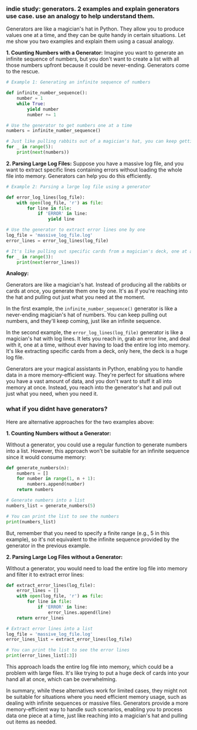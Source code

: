 ### indie study: generators. 2 examples and explain generators use case. use an analogy to help understand them.

Generators are like a magician's hat in Python. They allow you to produce values one at a time, and they can be quite handy in certain situations. Let me show you two examples and explain them using a casual analogy.

**1. Counting Numbers with a Generator:**
Imagine you want to generate an infinite sequence of numbers, but you don't want to create a list with all those numbers upfront because it could be never-ending. Generators come to the rescue.

```python
# Example 1: Generating an infinite sequence of numbers

def infinite_number_sequence():
    number = 1
    while True:
        yield number
        number += 1

# Use the generator to get numbers one at a time
numbers = infinite_number_sequence()

# Just like pulling rabbits out of a magician's hat, you can keep getting numbers forever
for _ in range(5):
    print(next(numbers))
```

**2. Parsing Large Log Files:**
Suppose you have a massive log file, and you want to extract specific lines containing errors without loading the whole file into memory. Generators can help you do this efficiently.

```python
# Example 2: Parsing a large log file using a generator

def error_log_lines(log_file):
    with open(log_file, 'r') as file:
        for line in file:
            if 'ERROR' in line:
                yield line

# Use the generator to extract error lines one by one
log_file = 'massive_log_file.log'
error_lines = error_log_lines(log_file)

# It's like pulling out specific cards from a magician's deck, one at a time
for _ in range(3):
    print(next(error_lines))
```

**Analogy:**

Generators are like a magician's hat. Instead of producing all the rabbits or cards at once, you generate them one by one. It's as if you're reaching into the hat and pulling out just what you need at the moment.

In the first example, the `infinite_number_sequence()` generator is like a never-ending magician's hat of numbers. You can keep pulling out numbers, and they'll keep coming, just like an infinite sequence.

In the second example, the `error_log_lines(log_file)` generator is like a magician's hat with log lines. It lets you reach in, grab an error line, and deal with it, one at a time, without ever having to load the entire log into memory. It's like extracting specific cards from a deck, only here, the deck is a huge log file.

Generators are your magical assistants in Python, enabling you to handle data in a more memory-efficient way. They're perfect for situations where you have a vast amount of data, and you don't want to stuff it all into memory at once. Instead, you reach into the generator's hat and pull out just what you need, when you need it.

### what if you didnt have generators?

Here are alternative approaches for the two examples above:

**1. Counting Numbers without a Generator:**

Without a generator, you could use a regular function to generate numbers into a list. However, this approach won't be suitable for an infinite sequence since it would consume memory:

```python
def generate_numbers(n):
    numbers = []
    for number in range(1, n + 1):
        numbers.append(number)
    return numbers

# Generate numbers into a list
numbers_list = generate_numbers(5)

# You can print the list to see the numbers
print(numbers_list)
```

But, remember that you need to specify a finite range (e.g., 5 in this example), so it's not equivalent to the infinite sequence provided by the generator in the previous example.

**2. Parsing Large Log Files without a Generator:**

Without a generator, you would need to load the entire log file into memory and filter it to extract error lines:

```python
def extract_error_lines(log_file):
    error_lines = []
    with open(log_file, 'r') as file:
        for line in file:
            if 'ERROR' in line:
                error_lines.append(line)
    return error_lines

# Extract error lines into a list
log_file = 'massive_log_file.log'
error_lines_list = extract_error_lines(log_file)

# You can print the list to see the error lines
print(error_lines_list[:3])
```

This approach loads the entire log file into memory, which could be a problem with large files. It's like trying to put a huge deck of cards into your hand all at once, which can be overwhelming.

In summary, while these alternatives work for limited cases, they might not be suitable for situations where you need efficient memory usage, such as dealing with infinite sequences or massive files. Generators provide a more memory-efficient way to handle such scenarios, enabling you to process data one piece at a time, just like reaching into a magician's hat and pulling out items as needed.